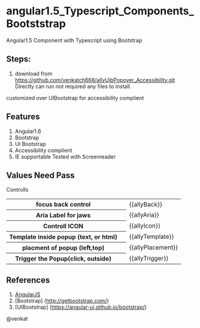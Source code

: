 
# angular1.5_Typescript_Components_Bootststrap
Angular1.5 Component with Typescript using Bootstrap 

## Steps:
1. download from https://github.com/venkatch668/allyUibPopover_Accessibility.git
Directly can run not required any files to install.

customized over UIBootstrap for accessibility complient

## Features
1. Angular1.6
2. Bootstrap 
3. UI Bootstrap
4. Accessibility complient 
5. IE supportable Tested with Screenreader


## Values Need Pass
<p class="h3"> Controlls </p>
<table class="table">
	<tr><th>focus back control<th><td> {{allyBack}} </td></tr>
	<tr><th>Aria Label for jaws<th><td>{{allyAria}} </td></tr>
	<tr><th>Controll ICON<th><td>{{allyIcon}} </td></tr>
	<tr><th>Template inside popup (text, or html)<th><td>{{allyTemplate}} </td></tr>
	<tr><th>placment of popup (left,top)<th><td>{{allyPlacement}} </td></tr>
	<tr><th>Trigger the Popup(click, outside)<th><td>{{allyTrigger}} </td></tr>		
</table>	
	

## References
1. [AngularJS](https://angularjs.org)
2. [Bootstrap] (http://getbootstrap.com/)
3. [UIBootstrap] (https://angular-ui.github.io/bootstrap/)

@venkat
